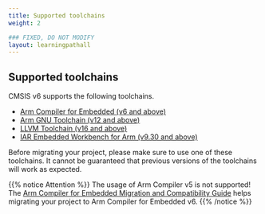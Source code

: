 ```yaml
---
title: Supported toolchains
weight: 2

### FIXED, DO NOT MODIFY
layout: learningpathall
---
```


## Supported toolchains

CMSIS v6 supports the following toolchains.

- [Arm Compiler for Embedded (v6 and above)](https://developer.arm.com/Tools%20and%20Software/Arm%20Compiler%20for%20Embedded)
- [Arm GNU Toolchain (v12 and above)](https://developer.arm.com/Tools%20and%20Software/GNU%20Toolchain)
- [LLVM Toolchain (v16 and above)](https://developer.arm.com/Tools%20and%20Software/LLVM%20Toolchain)
- [IAR Embedded Workbench for Arm (v9.30 and above)](https://www.iar.com/ewarm)

Before migrating your project, please make sure to use one of these toolchains. It cannot be guaranteed that previous versions of the toolchains will work as expected.

{{% notice Attention %}}
The usage of Arm Compiler v5 is not supported! The [Arm Compiler for Embedded Migration and Compatibility Guide](https://developer.arm.com/documentation/100068/latest/Migrating-from-Arm-Compiler-5-to-Arm-Compiler-for-Embedded-6) helps migrating your project to Arm Compiler for Embedded v6.
{{% /notice %}}
